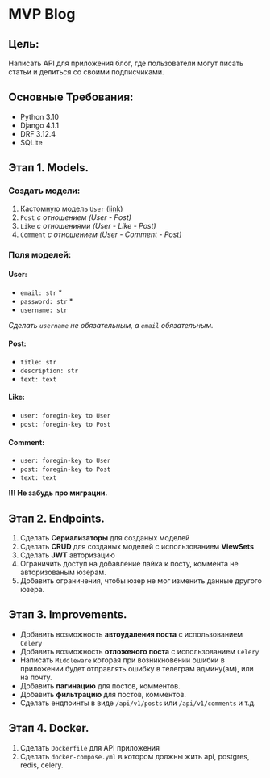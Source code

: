# MVP Blog

## Цель:

Написать API для приложения блог, где пользователи могут писать статьи и делиться со своими подписчиками.

## Основные Требования:

- Python 3.10
- Django 4.1.1
- DRF 3.12.4
- SQLite

## Этап 1. Models.

### Создать модели:

1. Кастомную модель `User` [(link)](https://docs.djangoproject.com/en/4.1/topics/auth/customizing/#auth-custom-user)
2. `Post` _с отношением (User - Post)_
3. `Like` _с отношениями (User - Like - Post)_
4. `Comment` _с отношением (User - Comment - Post)_

### Поля моделей:

#### User:
- `email: str` *
- `password: str` *
- `username: str`

_Сделать `username` не обязательным, а `email` обязательным._

#### Post:
- `title: str`
- `description: str`
- `text: text`

#### Like:
- `user: foregin-key to User`
- `post: foregin-key to Post`

#### Comment:
- `user: foregin-key to User`
- `post: foregin-key to Post`
- `text: text`

**!!! Не забудь про миграции.**

## Этап 2. Endpoints.

1. Сделать **Сериализаторы** для созданых моделей
2. Сделать **CRUD** для созданых моделей с использованием **ViewSets**
3. Сделать **JWT** авторизацию
4. Ограничить доступ на добавление лайка к посту, коммента не авторизованым юзерам.
5. Добавить ограничения, чтобы юзер не мог изменить данные другого юзера.

## Этап 3. Improvements.

- Добавить возможность **автоудаления поста** с использованием `Celery`
- Добавить возможность **отложеного поста** с использованием `Celery`
- Написать `Middleware` которая при возникновении ошибки в приложении будет отправлять ошибку в телеграм админу(ам), или на почту.
- Добавить **пагинацию** для постов, комментов.
- Добавить **фильтрацию** для постов, комментов.
- Сделать ендпоинты в виде `/api/v1/posts` или `/api/v1/comments` и т.д.

## Этап 4. Docker.

1. Сделать `Dockerfile` для API приложения
2. Сделать `docker-compose.yml` в котором должны жить api, postgres, redis, celery.
